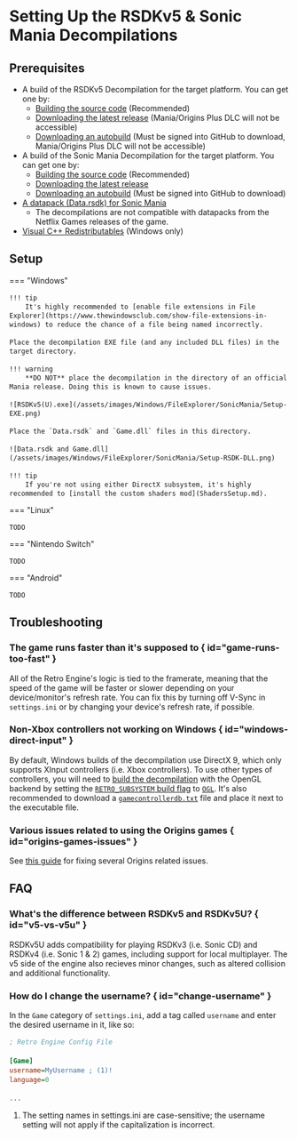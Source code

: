 # Setting Up the RSDKv5 & Sonic Mania Decompilations

## Prerequisites
- A build of the RSDKv5 Decompilation for the target platform. You can get one by:
    - [Building the source code](Building.md) (Recommended)
    - [Downloading the latest release](https://github.com/RSDKModding/RSDKv5-Decompilation/releases/latest) (Mania/Origins Plus DLC will not be accessible)
    - [Downloading an autobuild](https://github.com/RSDKModding/RSDKv5-Decompilation/actions) (Must be signed into GitHub to download, Mania/Origins Plus DLC will not be accessible)
- A build of the Sonic Mania Decompilation for the target platform. You can get one by:
    - [Building the source code](Building.md) (Recommended)
    - [Downloading the latest release](https://github.com/RSDKModding/Sonic-Mania-Decompilation/releases/latest)
    - [Downloading an autobuild](https://github.com/RSDKModding/Sonic-Mania-Decompilation/actions) (Must be signed into GitHub to download)
- [A datapack (Data.rsdk) for Sonic Mania](../../Games/SonicMania/Datapack.md)
    - The decompilations are not compatible with datapacks from the Netflix Games releases of the game.
- [Visual C++ Redistributables](https://learn.microsoft.com/en-us/cpp/windows/latest-supported-vc-redist?view=msvc-170#latest-microsoft-visual-c-redistributable-version) (Windows only)

## Setup
=== "Windows"

    !!! tip
        It's highly recommended to [enable file extensions in File Explorer](https://www.thewindowsclub.com/show-file-extensions-in-windows) to reduce the chance of a file being named incorrectly.

    Place the decompilation EXE file (and any included DLL files) in the target directory.

    !!! warning
        **DO NOT** place the decompilation in the directory of an official Mania release. Doing this is known to cause issues.

    ![RSDKv5(U).exe](/assets/images/Windows/FileExplorer/SonicMania/Setup-EXE.png)

    Place the `Data.rsdk` and `Game.dll` files in this directory.

    ![Data.rsdk and Game.dll](/assets/images/Windows/FileExplorer/SonicMania/Setup-RSDK-DLL.png)

    !!! tip
        If you're not using either DirectX subsystem, it's highly recommended to [install the custom shaders mod](ShadersSetup.md).

=== "Linux"

    TODO

=== "Nintendo Switch"

    TODO

=== "Android"

    TODO

## Troubleshooting

### The game runs faster than it's supposed to { id="game-runs-too-fast" }

All of the Retro Engine's logic is tied to the framerate, meaning that the speed of the game will be faster or slower depending on your device/monitor's refresh rate. You can fix this by turning off V-Sync in `settings.ini` or by changing your device's refresh rate, if possible.

### Non-Xbox controllers not working on Windows { id="windows-direct-input" }

By default, Windows builds of the decompilation use DirectX 9, which only supports XInput controllers (i.e. Xbox controllers). To use other types of controllers, you will need to [build the decompilation](Building.md) with the OpenGL backend by setting the [`RETRO_SUBSYSTEM` build flag](Building.md#build-flags) to [`OGL`](Building.md#subsystems). It's also recommended to download a [`gamecontrollerdb.txt`](https://github.com/mdqinc/SDL_GameControllerDB/blob/master/gamecontrollerdb.txt) file and place it next to the executable file.

### Various issues related to using the Origins games { id="origins-games-issues" }

See [this guide](https://gamebanana.com/tuts/16686) for fixing several Origins related issues.

## FAQ

### What's the difference between RSDKv5 and RSDKv5U? { id="v5-vs-v5u" }

RSDKv5U adds compatibility for playing RSDKv3 (i.e. Sonic CD) and RSDKv4 (i.e. Sonic 1 & 2) games, including support for local multiplayer. The v5 side of the engine also recieves minor changes, such as altered collision and additional functionality.

### How do I change the username? { id="change-username" }

In the `Game` category of `settings.ini`, add a tag called `username` and enter the desired username in it, like so:

``` ini hl_lines="4"
; Retro Engine Config File

[Game]
username=MyUsername ; (1)!
language=0

...
```

1. The setting names in settings.ini are case-sensitive; the username setting will not apply if the capitalization is incorrect.
